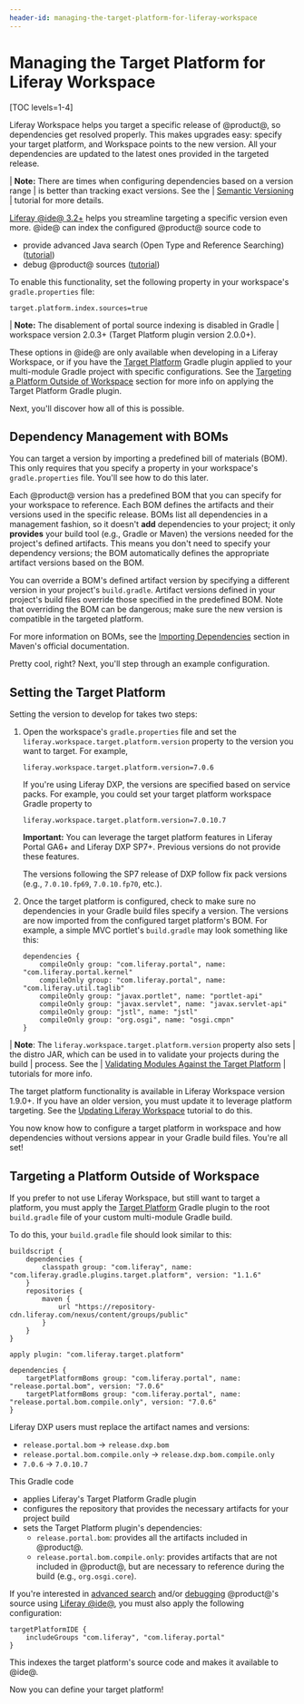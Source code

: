 ```yaml
---
header-id: managing-the-target-platform-for-liferay-workspace
---
```


# Managing the Target Platform for Liferay Workspace

[TOC levels=1-4]

Liferay Workspace helps you target a specific release of @product@, so
dependencies get resolved properly. This makes upgrades easy: specify your
target platform, and Workspace points to the new version. All your dependencies
are updated to the latest ones provided in the targeted release.

| **Note:** There are times when configuring dependencies based on a version range
| is better than tracking exact versions. See the
| [Semantic Versioning](/docs/7-0/tutorials/-/knowledge_base/t/semantic-versioning)
| tutorial for more details.

[Liferay @ide@ 3.2+](/docs/7-1/tutorials/-/knowledge_base/t/liferay-ide) 
helps you streamline targeting a specific version even more. @ide@ can index the
configured @product@ source code to

- provide advanced Java search (Open Type and Reference Searching)
  ([tutorial](/docs/7-0/tutorials/-/knowledge_base/t/searching-product-source-in-liferay-ide))
- debug @product@ sources
  ([tutorial](/docs/7-0/tutorials/-/knowledge_base/t/debugging-product-source-in-liferay-ide))

To enable this functionality, set the following property in your workspace's
`gradle.properties` file:
  
```properties
target.platform.index.sources=true
```

| **Note:** The disablement of portal source indexing is disabled in Gradle
| workspace version 2.0.3+ (Target Platform plugin version 2.0.0+).

These options in @ide@ are only available when developing in a Liferay
Workspace, or if you have the
[Target Platform](/docs/7-0/reference/-/knowledge_base/r/target-platform-gradle-plugin)
Gradle plugin applied to your multi-module Gradle project with specific
configurations. See the
[Targeting a Platform Outside of Workspace](#targeting-a-platform-outside-of-workspace)
section for more info on applying the Target Platform Gradle plugin.

Next, you'll discover how all of this is possible.

## Dependency Management with BOMs

You can target a version by importing a predefined bill of materials (BOM). This
only requires that you specify a property in your workspace's
`gradle.properties` file. You'll see how to do this later.

Each @product@ version has a predefined BOM that you can specify for your
workspace to reference. Each BOM defines the artifacts and their versions used
in the specific release. BOMs list all dependencies in a management fashion, so
it doesn't **add** dependencies to your project; it only **provides** your build
tool (e.g., Gradle or Maven) the versions needed for the project's defined
artifacts. This means you don't need to specify your dependency versions; the
BOM automatically defines the appropriate artifact versions based on the BOM.

You can override a BOM's defined artifact version by specifying a different
version in your project's `build.gradle`. Artifact versions defined in your
project's build files override those specified in the predefined BOM. Note that
overriding the BOM can be dangerous; make sure the new version is compatible in
the targeted platform.

For more information on BOMs, see the
[Importing Dependencies](https://maven.apache.org/guides/introduction/introduction-to-dependency-mechanism#Importing_Dependencies)
section in Maven's official documentation.

Pretty cool, right? Next, you'll step through an example configuration.

## Setting the Target Platform

Setting the version to develop for takes two steps: 

1.  Open the workspace's `gradle.properties` file and set the
    `liferay.workspace.target.platform.version` property to the version you want
    to target. For example,

        liferay.workspace.target.platform.version=7.0.6

    If you're using Liferay DXP, the versions are specified based on service
    packs. For example, you could set your target platform workspace Gradle
    property to

        liferay.workspace.target.platform.version=7.0.10.7

    **Important:** You can leverage the target platform features in Liferay
    Portal GA6+ and Liferay DXP SP7+. Previous versions do not provide these
    features.

    The versions following the SP7 release of DXP follow fix pack versions
    (e.g., `7.0.10.fp69`, `7.0.10.fp70`, etc.).

2.  Once the target platform is configured, check to make sure no dependencies
    in your Gradle build files specify a version. The versions are now imported
    from the configured target platform's BOM. For example, a simple MVC
    portlet's `build.gradle` may look something like this:

        dependencies {
            compileOnly group: "com.liferay.portal", name: "com.liferay.portal.kernel"
            compileOnly group: "com.liferay.portal", name: "com.liferay.util.taglib"
            compileOnly group: "javax.portlet", name: "portlet-api"
            compileOnly group: "javax.servlet", name: "javax.servlet-api"
            compileOnly group: "jstl", name: "jstl"
            compileOnly group: "org.osgi", name: "osgi.cmpn"
        }

| **Note**: The `liferay.workspace.target.platform.version` property also sets
| the distro JAR, which can be used in to validate your projects during the build
| process. See the
| [Validating Modules Against the Target Platform](/docs/7-0/tutorials/-/knowledge_base/t/validating-modules-against-the-target-platform)
| tutorials for more info.

The target platform functionality is available in Liferay Workspace version
1.9.0+. If you have an older version, you must update it to leverage platform
targeting. See the
[Updating Liferay Workspace](/docs/7-0/tutorials/-/knowledge_base/t/updating-liferay-workspace)
tutorial to do this.

You now know how to configure a target platform in workspace and how
dependencies without versions appear in your Gradle build files. You're all set!

## Targeting a Platform Outside of Workspace

If you prefer to not use Liferay Workspace, but still want to target a platform,
you must apply the 
[Target Platform](/docs/7-0/reference/-/knowledge_base/r/target-platform-gradle-plugin)
Gradle plugin to the root `build.gradle` file of your custom multi-module Gradle
build.

To do this, your `build.gradle` file should look similar to this:

    buildscript {
        dependencies {
            classpath group: "com.liferay", name: "com.liferay.gradle.plugins.target.platform", version: "1.1.6"
        }
        repositories {
            maven {
                url "https://repository-cdn.liferay.com/nexus/content/groups/public"
            }
        }
    }

    apply plugin: "com.liferay.target.platform"

    dependencies {
        targetPlatformBoms group: "com.liferay.portal", name: "release.portal.bom", version: "7.0.6"
        targetPlatformBoms group: "com.liferay.portal", name: "release.portal.bom.compile.only", version: "7.0.6"
    }

Liferay DXP users must replace the artifact names and versions:

- `release.portal.bom` &rarr; `release.dxp.bom`
- `release.portal.bom.compile.only` &rarr; `release.dxp.bom.compile.only`
- `7.0.6` &rarr; `7.0.10.7`

This Gradle code

- applies Liferay's Target Platform Gradle plugin
- configures the repository that provides the necessary artifacts for your
  project build
- sets the Target Platform plugin's dependencies:
    - `release.portal.bom`: provides all the artifacts included in
      @product@.
    - `release.portal.bom.compile.only`: provides artifacts that are not
      included in @product@, but are necessary to reference during the build
      (e.g., `org.osgi.core`).

If you're interested in
[advanced search](/docs/7-0/tutorials/-/knowledge_base/t/searching-product-source-in-liferay-ide)
and/or
[debugging](/docs/7-0/tutorials/-/knowledge_base/t/debugging-product-source-in-liferay-ide)
@product@'s source using
[Liferay @ide@](/docs/7-0/tutorials/-/knowledge_base/t/liferay-ide), you must
also apply the following configuration:

    targetPlatformIDE {
        includeGroups "com.liferay", "com.liferay.portal"
    }

This indexes the target platform's source code and makes it available to @ide@.

Now you can define your target platform!
